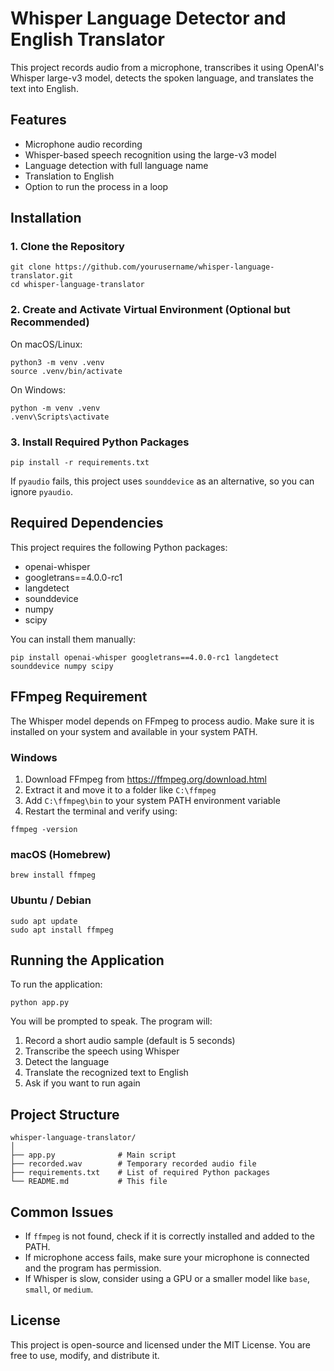 
# Whisper Language Detector and English Translator

This project records audio from a microphone, transcribes it using OpenAI's Whisper large-v3 model, detects the spoken language, and translates the text into English.

## Features

- Microphone audio recording
- Whisper-based speech recognition using the large-v3 model
- Language detection with full language name
- Translation to English
- Option to run the process in a loop

## Installation

### 1. Clone the Repository

```
git clone https://github.com/yourusername/whisper-language-translator.git
cd whisper-language-translator
```

### 2. Create and Activate Virtual Environment (Optional but Recommended)

On macOS/Linux:

```
python3 -m venv .venv
source .venv/bin/activate
```

On Windows:

```
python -m venv .venv
.venv\Scripts\activate
```

### 3. Install Required Python Packages

```
pip install -r requirements.txt
```

If `pyaudio` fails, this project uses `sounddevice` as an alternative, so you can ignore `pyaudio`.

## Required Dependencies

This project requires the following Python packages:

- openai-whisper
- googletrans==4.0.0-rc1
- langdetect
- sounddevice
- numpy
- scipy

You can install them manually:

```
pip install openai-whisper googletrans==4.0.0-rc1 langdetect sounddevice numpy scipy
```

## FFmpeg Requirement

The Whisper model depends on FFmpeg to process audio. Make sure it is installed on your system and available in your system PATH.

### Windows

1. Download FFmpeg from https://ffmpeg.org/download.html
2. Extract it and move it to a folder like `C:\ffmpeg`
3. Add `C:\ffmpeg\bin` to your system PATH environment variable
4. Restart the terminal and verify using:

```
ffmpeg -version
```

### macOS (Homebrew)

```
brew install ffmpeg
```

### Ubuntu / Debian

```
sudo apt update
sudo apt install ffmpeg
```

## Running the Application

To run the application:

```
python app.py
```

You will be prompted to speak. The program will:

1. Record a short audio sample (default is 5 seconds)
2. Transcribe the speech using Whisper
3. Detect the language
4. Translate the recognized text to English
5. Ask if you want to run again

## Project Structure

```
whisper-language-translator/
│
├── app.py              # Main script
├── recorded.wav        # Temporary recorded audio file
├── requirements.txt    # List of required Python packages
└── README.md           # This file
```

## Common Issues

- If `ffmpeg` is not found, check if it is correctly installed and added to the PATH.
- If microphone access fails, make sure your microphone is connected and the program has permission.
- If Whisper is slow, consider using a GPU or a smaller model like `base`, `small`, or `medium`.

## License

This project is open-source and licensed under the MIT License. You are free to use, modify, and distribute it.
